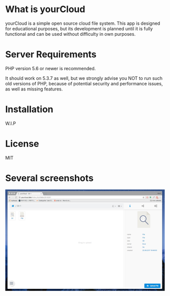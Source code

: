 What is yourCloud
=================

yourCloud is a simple open source cloud file system. This app is designed for educational purposes, 
but its development is planned until it is fully functional and can be used without difficulty in own purposes.

Server Requirements
===================

PHP version 5.6 or newer is recommended.

It should work on 5.3.7 as well, but we strongly advise you NOT to run
such old versions of PHP, because of potential security and performance
issues, as well as missing features.

Installation
============

W.I.P

License
=======

MIT

Several screenshots
===================
![Dir view](docs/screenshot/directory.jpeg "Directory view")
